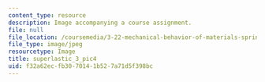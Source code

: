 ```yaml
---
content_type: resource
description: Image accompanying a course assignment.
file: null
file_location: /coursemedia/3-22-mechanical-behavior-of-materials-spring-2008/f32a62ecfb3070141b527a71d5f398bc_superlastic_3_pic4.jpg
file_type: image/jpeg
resourcetype: Image
title: superlastic_3_pic4
uid: f32a62ec-fb30-7014-1b52-7a71d5f398bc
---
```

